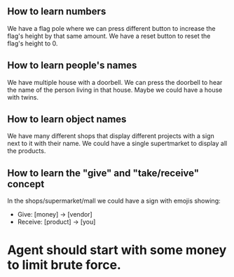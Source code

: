 

## How to learn numbers
We have a flag pole where we can press different button to increase the flag's height by that same amount.
We have a reset button to reset the flag's height to 0.


## How to learn people's names
We have multiple house with a doorbell. We can press the doorbell to hear the name of the person living in that house.
Maybe we could have a house with twins.

## How to learn object names
We have many different shops that display different projects with a sign next to it with their name.
We could have a single supertmarket to display all the products.


## How to learn the "give" and "take/receive" concept
In the shops/supermarket/mall we could have a sign with emojis showing:
  - Give: [money] -> [vendor]
  - Receive: [product] -> [you]



# Agent should start with some money to limit brute force.
